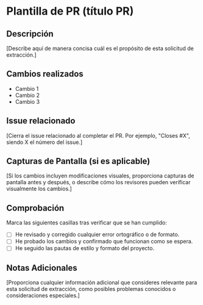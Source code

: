 # Plantilla de PR (título PR)

## Descripción

[Describe aquí de manera concisa cuál es el propósito
de esta solicitud de extracción.]

## Cambios realizados

* Cambio 1
* Cambio 2
* Cambio 3

## Issue relacionado

[Cierra el issue relacionado al completar el PR.
Por ejemplo, "Closes #X", siendo X el número del issue.]

## Capturas de Pantalla (si es aplicable)

[Si los cambios incluyen modificaciones visuales, proporciona
capturas de pantalla antes y después, o describe cómo los
revisores pueden verificar visualmente los cambios.]

## Comprobación

Marca las siguientes casillas tras verificar que se han cumplido:

* [ ] He revisado y corregido cualquier error ortográfico o de formato.
* [ ] He probado los cambios y confirmado que funcionan como se espera.
* [ ] He seguido las pautas de estilo y formato del proyecto.

## Notas Adicionales

[Proporciona cualquier información adicional que consideres relevante
para esta solicitud de extracción, como posibles problemas conocidos
o consideraciones especiales.]
